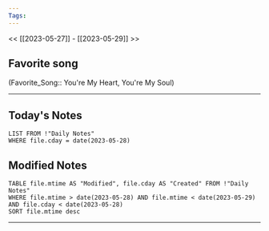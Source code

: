 ```yaml
---
Tags:
---
```

<< [[2023-05-27]] - [[2023-05-29]] >>
## Favorite song
(Favorite_Song:: You're My Heart, You're My Soul)

___
## Today's Notes
```dataview
LIST FROM !"Daily Notes"
WHERE file.cday = date(2023-05-28)
```
## Modified Notes
```dataview
TABLE file.mtime AS "Modified", file.cday AS "Created" FROM !"Daily Notes" 
WHERE file.mtime > date(2023-05-28) AND file.mtime < date(2023-05-29) AND file.cday < date(2023-05-28)
SORT file.mtime desc
```
___
